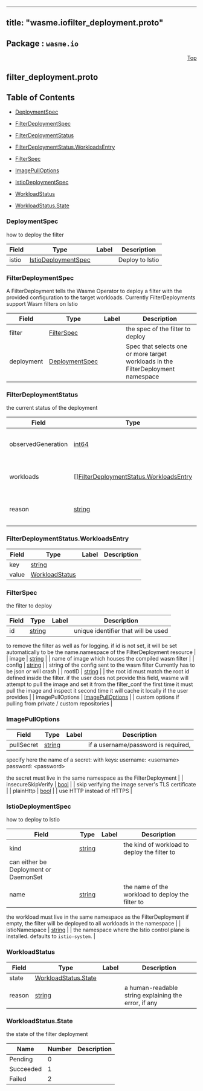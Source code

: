 
---
title: "wasme.iofilter_deployment.proto"
---

## Package : `wasme.io`



<a name="top"></a>

<a name="API Reference for filter_deployment.proto"></a>
<p align="right"><a href="#top">Top</a></p>

## filter_deployment.proto


## Table of Contents
  - [DeploymentSpec](#wasme.io.DeploymentSpec)
  - [FilterDeploymentSpec](#wasme.io.FilterDeploymentSpec)
  - [FilterDeploymentStatus](#wasme.io.FilterDeploymentStatus)
  - [FilterDeploymentStatus.WorkloadsEntry](#wasme.io.FilterDeploymentStatus.WorkloadsEntry)
  - [FilterSpec](#wasme.io.FilterSpec)
  - [ImagePullOptions](#wasme.io.ImagePullOptions)
  - [IstioDeploymentSpec](#wasme.io.IstioDeploymentSpec)
  - [WorkloadStatus](#wasme.io.WorkloadStatus)

  - [WorkloadStatus.State](#wasme.io.WorkloadStatus.State)






<a name="wasme.io.DeploymentSpec"></a>

### DeploymentSpec
how to deploy the filter


| Field | Type | Label | Description |
| ----- | ---- | ----- | ----------- |
| istio | [IstioDeploymentSpec](#wasme.io.IstioDeploymentSpec) |  | Deploy to Istio |






<a name="wasme.io.FilterDeploymentSpec"></a>

### FilterDeploymentSpec
A FilterDeployment tells the Wasme Operator
to deploy a filter with the provided configuration
to the target workloads.
Currently FilterDeployments support Wasm filters on Istio


| Field | Type | Label | Description |
| ----- | ---- | ----- | ----------- |
| filter | [FilterSpec](#wasme.io.FilterSpec) |  | the spec of the filter to deploy |
| deployment | [DeploymentSpec](#wasme.io.DeploymentSpec) |  | Spec that selects one or more target workloads in the FilterDeployment namespace |






<a name="wasme.io.FilterDeploymentStatus"></a>

### FilterDeploymentStatus
the current status of the deployment


| Field | Type | Label | Description |
| ----- | ---- | ----- | ----------- |
| observedGeneration | [int64](#int64) |  | the observed generation of the FilterDeployment |
| workloads | [][FilterDeploymentStatus.WorkloadsEntry](#wasme.io.FilterDeploymentStatus.WorkloadsEntry) | repeated | for each workload, was the deployment successful? |
| reason | [string](#string) |  | a human-readable string explaining the error, if any |






<a name="wasme.io.FilterDeploymentStatus.WorkloadsEntry"></a>

### FilterDeploymentStatus.WorkloadsEntry



| Field | Type | Label | Description |
| ----- | ---- | ----- | ----------- |
| key | [string](#string) |  |  |
| value | [WorkloadStatus](#wasme.io.WorkloadStatus) |  |  |






<a name="wasme.io.FilterSpec"></a>

### FilterSpec
the filter to deploy


| Field | Type | Label | Description |
| ----- | ---- | ----- | ----------- |
| id | [string](#string) |  | unique identifier that will be used
to remove the filter as well as for logging.
if id is not set, it will be set automatically to be the name.namespace
of the FilterDeployment resource |
| image | [string](#string) |  | name of image which houses the compiled wasm filter |
| config | [string](#string) |  | string of the config sent to the wasm filter
Currently has to be json or will crash |
| rootID | [string](#string) |  | the root id must match the root id
defined inside the filter.
if the user does not provide this field,
wasme will attempt to pull the image
and set it from the filter_conf
the first time it must pull the image and inspect it
second time it will cache it locally
if the user provides |
| imagePullOptions | [ImagePullOptions](#wasme.io.ImagePullOptions) |  | custom options if pulling from private / custom repositories |






<a name="wasme.io.ImagePullOptions"></a>

### ImagePullOptions



| Field | Type | Label | Description |
| ----- | ---- | ----- | ----------- |
| pullSecret | [string](#string) |  | if a username/password is required,
specify here the name of a secret:
with keys:
username: &lt;username&gt;
password: &lt;password&gt;

the secret must live in the same namespace
as the FilterDeployment |
| insecureSkipVerify | [bool](#bool) |  | skip verifying the image server&#39;s TLS certificate |
| plainHttp | [bool](#bool) |  | use HTTP instead of HTTPS |






<a name="wasme.io.IstioDeploymentSpec"></a>

### IstioDeploymentSpec
how to deploy to Istio


| Field | Type | Label | Description |
| ----- | ---- | ----- | ----------- |
| kind | [string](#string) |  | the kind of workload to deploy the filter to
can either be Deployment or DaemonSet |
| name | [string](#string) |  | the name of the workload to deploy the filter to
the workload must live in the same namespace as the FilterDeployment
if empty, the filter will be deployed to all workloads in the namespace |
| istioNamespace | [string](#string) |  | the namespace where the Istio control plane is installed.
defaults to `istio-system`. |






<a name="wasme.io.WorkloadStatus"></a>

### WorkloadStatus



| Field | Type | Label | Description |
| ----- | ---- | ----- | ----------- |
| state | [WorkloadStatus.State](#wasme.io.WorkloadStatus.State) |  |  |
| reason | [string](#string) |  | a human-readable string explaining the error, if any |





 


<a name="wasme.io.WorkloadStatus.State"></a>

### WorkloadStatus.State
the state of the filter deployment

| Name | Number | Description |
| ---- | ------ | ----------- |
| Pending | 0 |  |
| Succeeded | 1 |  |
| Failed | 2 |  |


 

 

 

